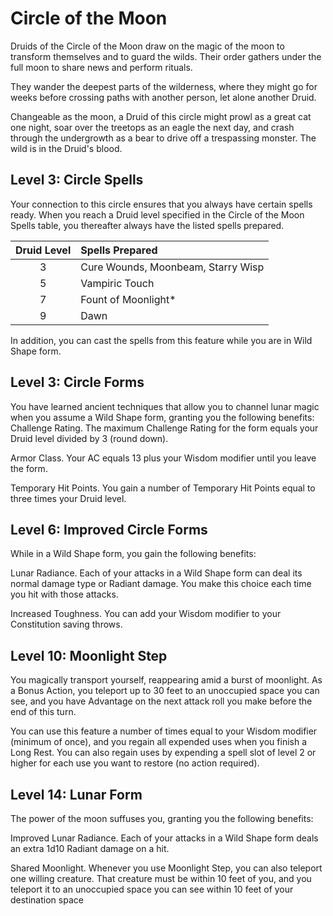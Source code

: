 # Circle of the Moon

Druids of the Circle of the Moon draw on the magic of the moon to transform themselves and to guard the wilds. Their order gathers under the full moon to share news and perform rituals.

They wander the deepest parts of the wilderness, where they might go for weeks before crossing paths with another person, let alone another Druid.

Changeable as the moon, a Druid of this circle might prowl as a great cat one night, soar over the treetops as an eagle the next day, and crash through the undergrowth as a bear to drive off a trespassing monster. The wild is in the Druid's blood.

## Level 3: Circle Spells

Your connection to this circle ensures that you always have certain spells ready. When you reach a Druid level specified in the Circle of the Moon Spells table, you thereafter always have the listed spells prepared.

| Druid Level | Spells Prepared |
|:---:|:---|
| 3 | Cure Wounds, Moonbeam, Starry Wisp |
| 5 | Vampiric Touch |
| 7 | Fount of Moonlight* |
| 9 | Dawn |

In addition, you can cast the spells from this feature while you are in Wild Shape form.

## Level 3: Circle Forms  

You have learned ancient techniques that allow you to channel lunar magic when you assume a Wild Shape form, granting you the following benefits:
Challenge Rating. The maximum Challenge Rating for the form equals your Druid level divided by 3 (round down).

Armor Class. Your AC equals 13 plus your Wisdom modifier until you leave the form.

Temporary Hit Points. You gain a number of Temporary Hit Points equal to three times your Druid level.

## Level 6: Improved Circle Forms

While in a Wild Shape form, you gain the following benefits:

Lunar Radiance. Each of your attacks in a Wild Shape form can deal its normal damage type or Radiant damage. You make this choice each time you hit with those attacks.

Increased Toughness. You can add your Wisdom modifier to your Constitution saving throws.

## Level 10: Moonlight Step

You magically transport yourself, reappearing amid a burst of moonlight. As a Bonus Action, you teleport up to 30 feet to an unoccupied space you can see, and you have Advantage on the next attack roll you make before the end of this turn.

You can use this feature a number of times equal to your Wisdom modifier (minimum of once), and you regain all expended uses when you finish a Long Rest. You can also regain uses by expending a spell slot of level 2 or higher for each use you want to restore (no action required).

## Level 14: Lunar Form

The power of the moon suffuses you, granting you the following benefits:
 
Improved Lunar Radiance. Each of your attacks in a Wild Shape form deals an extra 1d10 Radiant damage on a hit.

Shared Moonlight. Whenever you use Moonlight Step, you can also teleport one willing creature. That creature must be within 10 feet of you, and you teleport it to an unoccupied space you can see within 10 feet of your destination space
